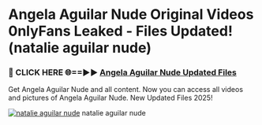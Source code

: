 # Angela Aguilar Nude Original Videos 0nlyFans Leaked - Files Updated! (natalie aguilar nude)

<h3>🔴 CLICK HERE 🌐==►► <a href="https://tinyurl.com/2p9ay9w9" rel="nofollow">Angela Aguilar Nude Updated Files</a></h3>

Get Angela Aguilar Nude and all content. Now you can access all videos and pictures of Angela Aguilar Nude. New Updated Files 2025!

[![natalie aguilar nude](https://i.imgur.com/KQgVmj3.gif)](https://tinyurl.com/2p9ay9w9)
natalie aguilar nude
